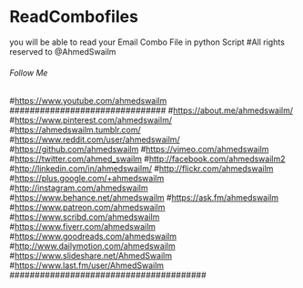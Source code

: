 # ReadCombofiles
you will be able to read your Email Combo File in python Script
#All rights reserved to @AhmedSwailm
###### Follow Me ##############
#https://www.youtube.com/ahmedswailm
###############################
#https://about.me/ahmedswailm/
#https://www.pinterest.com/ahmedswailm/
#https://ahmedswailm.tumblr.com/
#https://www.reddit.com/user/ahmedswailm/
#https://github.com/ahmedswailm
#https://vimeo.com/ahmedswailm
#https://twitter.com/ahmed_swailm
#http://facebook.com/ahmedswailm2
#http://linkedin.com/in/ahmedswailm/
#http://flickr.com/ahmedswailm
#https://plus.google.com/+ahmedswailm
#http://instagram.com/ahmedswailm
#https://www.behance.net/ahmedswailm
#https://ask.fm/ahmedswailm
#https://www.patreon.com/ahmedswailm
#https://www.scribd.com/ahmedswailm
#https://www.fiverr.com/ahmedswailm
#https://www.goodreads.com/ahmedswailm
#http://www.dailymotion.com/ahmedswailm
#https://www.slideshare.net/AhmedSwailm
#https://www.last.fm/user/AhmedSwailm
#######################################
